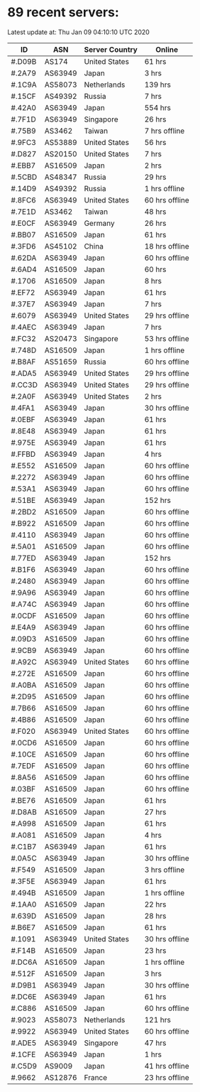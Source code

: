# 89 recent servers:

Latest update at: Thu Jan 09 04:10:10 UTC 2020

| ID | ASN | Server Country | Online |
| -- | --- | -------------- | ------ |
| #.D09B | AS174 | United States | 61 hrs |
| #.2A79 | AS63949 | Japan | 3 hrs |
| #.1C9A | AS58073 | Netherlands | 139 hrs |
| #.15CF | AS49392 | Russia | 7 hrs |
| #.42A0 | AS63949 | Japan | 554 hrs |
| #.7F1D | AS63949 | Singapore | 26 hrs |
| #.75B9 | AS3462 | Taiwan | 7 hrs offline |
| #.9FC3 | AS53889 | United States | 56 hrs |
| #.D827 | AS20150 | United States | 7 hrs |
| #.EBB7 | AS16509 | Japan | 2 hrs |
| #.5CBD | AS48347 | Russia | 29 hrs |
| #.14D9 | AS49392 | Russia | 1 hrs offline |
| #.8FC6 | AS63949 | United States | 60 hrs offline |
| #.7E1D | AS3462 | Taiwan | 48 hrs |
| #.E0CF | AS63949 | Germany | 26 hrs |
| #.BB07 | AS16509 | Japan | 61 hrs |
| #.3FD6 | AS45102 | China | 18 hrs offline |
| #.62DA | AS63949 | Japan | 60 hrs offline |
| #.6AD4 | AS16509 | Japan | 60 hrs |
| #.1706 | AS16509 | Japan | 8 hrs |
| #.EF72 | AS63949 | Japan | 61 hrs |
| #.37E7 | AS63949 | Japan | 7 hrs |
| #.6079 | AS63949 | United States | 29 hrs offline |
| #.4AEC | AS63949 | Japan | 7 hrs |
| #.FC32 | AS20473 | Singapore | 53 hrs offline |
| #.748D | AS16509 | Japan | 1 hrs offline |
| #.B8AF | AS51659 | Russia | 60 hrs offline |
| #.ADA5 | AS63949 | United States | 29 hrs offline |
| #.CC3D | AS63949 | United States | 29 hrs offline |
| #.2A0F | AS63949 | United States | 2 hrs |
| #.4FA1 | AS63949 | Japan | 30 hrs offline |
| #.0EBF | AS63949 | Japan | 61 hrs |
| #.8E48 | AS63949 | Japan | 61 hrs |
| #.975E | AS63949 | Japan | 61 hrs |
| #.FFBD | AS63949 | Japan | 4 hrs |
| #.E552 | AS16509 | Japan | 60 hrs offline |
| #.2272 | AS63949 | Japan | 60 hrs offline |
| #.53A1 | AS63949 | Japan | 60 hrs offline |
| #.51BE | AS63949 | Japan | 152 hrs |
| #.2BD2 | AS16509 | Japan | 60 hrs offline |
| #.B922 | AS16509 | Japan | 60 hrs offline |
| #.4110 | AS63949 | Japan | 60 hrs offline |
| #.5A01 | AS16509 | Japan | 60 hrs offline |
| #.77ED | AS63949 | Japan | 152 hrs |
| #.B1F6 | AS63949 | Japan | 60 hrs offline |
| #.2480 | AS63949 | Japan | 60 hrs offline |
| #.9A96 | AS63949 | Japan | 60 hrs offline |
| #.A74C | AS63949 | Japan | 60 hrs offline |
| #.0CDF | AS16509 | Japan | 60 hrs offline |
| #.E4A9 | AS63949 | Japan | 60 hrs offline |
| #.09D3 | AS16509 | Japan | 60 hrs offline |
| #.9CB9 | AS63949 | Japan | 60 hrs offline |
| #.A92C | AS63949 | United States | 60 hrs offline |
| #.272E | AS16509 | Japan | 60 hrs offline |
| #.A0BA | AS16509 | Japan | 60 hrs offline |
| #.2D95 | AS16509 | Japan | 60 hrs offline |
| #.7B66 | AS16509 | Japan | 60 hrs offline |
| #.4B86 | AS16509 | Japan | 60 hrs offline |
| #.F020 | AS63949 | United States | 60 hrs offline |
| #.0CD6 | AS16509 | Japan | 60 hrs offline |
| #.10CE | AS16509 | Japan | 60 hrs offline |
| #.7EDF | AS16509 | Japan | 60 hrs offline |
| #.8A56 | AS16509 | Japan | 60 hrs offline |
| #.03BF | AS16509 | Japan | 60 hrs offline |
| #.BE76 | AS16509 | Japan | 61 hrs |
| #.D8AB | AS16509 | Japan | 27 hrs |
| #.A998 | AS16509 | Japan | 61 hrs |
| #.A081 | AS16509 | Japan | 4 hrs |
| #.C1B7 | AS63949 | Japan | 61 hrs |
| #.0A5C | AS63949 | Japan | 30 hrs offline |
| #.F549 | AS16509 | Japan | 3 hrs offline |
| #.3F5E | AS63949 | Japan | 61 hrs |
| #.494B | AS16509 | Japan | 1 hrs offline |
| #.1AA0 | AS16509 | Japan | 22 hrs |
| #.639D | AS16509 | Japan | 28 hrs |
| #.B6E7 | AS16509 | Japan | 61 hrs |
| #.1091 | AS63949 | United States | 30 hrs offline |
| #.F14B | AS16509 | Japan | 23 hrs |
| #.DC6A | AS16509 | Japan | 1 hrs offline |
| #.512F | AS16509 | Japan | 3 hrs |
| #.D9B1 | AS63949 | Japan | 30 hrs offline |
| #.DC6E | AS63949 | Japan | 61 hrs |
| #.C886 | AS16509 | Japan | 60 hrs offline |
| #.9023 | AS58073 | Netherlands | 121 hrs |
| #.9922 | AS63949 | United States | 60 hrs offline |
| #.ADE5 | AS63949 | Singapore | 47 hrs |
| #.1CFE | AS63949 | Japan | 1 hrs |
| #.C5D9 | AS9009 | Japan | 41 hrs offline |
| #.9662 | AS12876 | France | 23 hrs offline |

